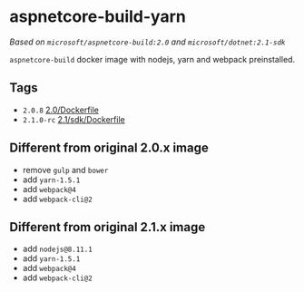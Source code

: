 # aspnetcore-build-yarn

*Based on `microsoft/aspnetcore-build:2.0` and `microsoft/dotnet:2.1-sdk`*

`aspnetcore-build` docker image with nodejs, yarn and webpack preinstalled.

## Tags

- `2.0.8` [2.0/Dockerfile](2.0/Dockerfile)
- `2.1.0-rc` [2.1/sdk/Dockerfile](2.1/sdk/Dockerfile)

## Different from original 2.0.x image

- remove `gulp` and `bower`
- add `yarn-1.5.1`
- add `webpack@4`
- add `webpack-cli@2`

## Different from original 2.1.x image

- add `nodejs@8.11.1`
- add `yarn-1.5.1`
- add `webpack@4`
- add `webpack-cli@2`
